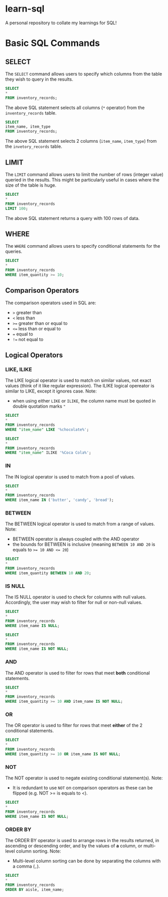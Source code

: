 # learn-sql
A personal repository to collate my learnings for SQL!

# Basic SQL Commands 

## SELECT
The `SELECT` command allows users to specify which columns from the table they wish to query in the results.

```sql
SELECT
*
FROM inventory_records;
```

The above SQL statement selects all columns (`*` operator) from the `inventory_records` table.

```sql
SELECT
item_name, item_type
FROM inventory_records;
```

The above SQL statement selects 2 columns (`item_name`, `item_type`) from the `invetory_records` table.

## LIMIT 
The `LIMIT` command allows users to limit the number of rows (integer value) queried in the results. This might be particularly useful in cases where the size of the table is huge.

```sql
SELECT
*
FROM inventory_records
LIMIT 100;
```

The above SQL statement returns a query with 100 rows of data.

## WHERE 
The `WHERE` command allows users to specify conditional statements for the queries.

```sql
SELECT
*
FROM inventory_records
WHERE item_quantity >= 10;
```

## Comparison Operators 
The comparison operators used in SQL are: 
- `>`   greater than
- `<`   less than
- `>=`  greater than or equal to
- `<=`  less than or equal to
- `=`   equal to
- `!=`  not equal to

## Logical Operators 

### LIKE, ILIKE
The LIKE logical operator is used to match on similar values, not exact values (think of it like regular expression).
The ILIKE logical opereator is similar to LIKE, except it ignores case.
Note:
- when using either `LIKE` or `ILIKE`, the column name must be quoted in double quotation marks `"`

```sql
SELECT
*
FROM inventory_records
WHERE "item_name" LIKE '%chocolate%';
```

```sql
SELECT
*
FROM inventory_records
WHERE "item_name" ILIKE '%Coca Cola%';
```

### IN
The IN logical operator is used to match from a pool of values.

```sql
SELECT
*
FROM inventory_records
WHERE item_name IN ('butter', 'candy', 'bread');
```

### BETWEEN
The BETWEEN logical operator is used to match from a range of values.
Note:
- BETWEEN operator is always coupled with the AND operator 
- the bounds for BETWEEN is inclusive (meaning `BETWEEN 10 AND 20` is equals to `>= 10 AND <= 20`) 

```sql
SELECT
*
FROM inventory_records
WHERE item_quantity BETWEEN 10 AND 20;
```

### IS NULL
The IS NULL operator is used to check for columns with null values. Accordingly, the user may wish to filter for null or non-null values.

```sql
SELECT
*
FROM inventory_records
WHERE item_name IS NULL;
```

```sql
SELECT
*
FROM inventory_records
WHERE item_name IS NOT NULL;
```

### AND
The AND operator is used to filter for rows that meet **both** conditional statements.

```sql
SELECT
*
FROM inventory_records
WHERE item_quantity >= 10 AND item_name IS NOT NULL;
```

### OR 
The OR operator is used to filter for rows that meet **either** of the 2 conditional statements.

```sql
SELECT
*
FROM inventory_records
WHERE item_quantity >= 10 OR item_name IS NOT NULL;
```

### NOT 
The NOT operator is used to negate existing conditional statement(s).
Note:
- It is redundant to use `NOT` on comparison operators as these can be flipped (e.g. NOT >= is equals to <).

```sql
SELECT
*
FROM inventory_records
WHERE item_name IS NOT NULL;
```

### ORDER BY 
The ORDER BY operator is used to arrange rows in the results returned, in ascending or descending order, and by the values of **a** column, or multi-level column sorting.
Note:
- Multi-level column sorting can be done by separating the columns with a comma (`,`).

```sql
SELECT
*
FROM inventory_records
ORDER BY aisle, item_name;
```

